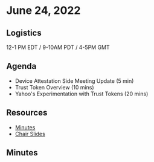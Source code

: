 # June 24, 2022

## Logistics

12-1 PM EDT / 9-10AM PDT / 4-5PM GMT

## Agenda

* Device Attestation Side Meeting Update (5 min)
* Trust Token Overview (10 mins)
* Yahoo's Experimentation with Trust Tokens (20 mins)

## Resources

* [Minutes](https://docs.google.com/document/d/1Jm785r59GWejIXpHQL1jnmI5_HOGEy9tsQR49vaIp90/edit?usp=sharing)
* [Chair Slides](https://docs.google.com/presentation/d/1WrSTsvQ4uwxDrd4VRI7Y0E3GNVGL6YVqDAlABV43nC0/edit?usp=sharing)

## Minutes
